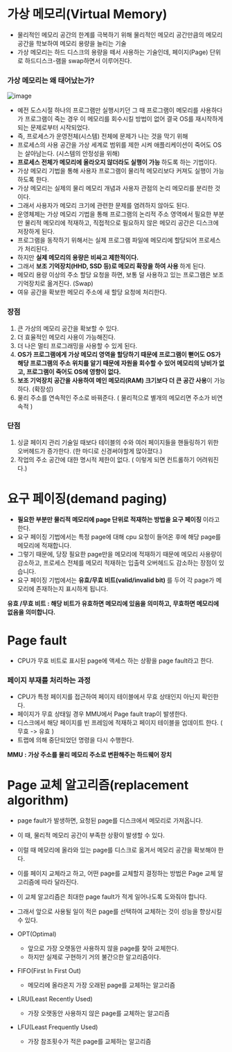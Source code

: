 <h1> 가상 메모리(Virtual Memory) </h1>

- 물리적인 메모리 공간의 한계를 극복하기 위해 물리적인 메모리 공간만큼의 메모리 공간을 학보하여 메모리 용량을 늘리는 기술
- 가상 메모리는 하드 디스크의 용량을 떼서 사용하는 기술인데, 페이지(Page) 단위로 하드디스크-램을 swap하면서 이루어진다.

<h3> 가상 메모리는 왜 태어났는가? </h3>

![image](https://user-images.githubusercontent.com/62228401/233940416-10aa933a-c1bf-4daf-b786-184a5e8debac.png)

- 예전 도스시절 하나의 프로그램만 실행시키던 그 때 프로그램이 메모리를 사용하다가 프로그램이 죽는 경우 이 메모리를 회수시킬 방법이 없어 결국 OS를 재시작하게 되는 문제로부터 시작되었다.
- 즉, 프로세스가 운영전체(시스템) 전체에 문제가 나는 것을 막기 위해
- 프로세스의 사용 공간을 가상 세계로 범위를 제한 시켜 애플리케이션이 죽어도 OS는 살아남는다. (시스템의 안정성을 위해)
- <b> 프로세스 전체가 메모리에 올라오지 않더라도 실행이 가능 </b> 하도록 하는 기법이다.
- 가상 메모리 기법을 통해 사용자 프로그램이 물리적 메모리보다 커져도 실행이 가능하도록 한다.
- 가상 메모리는 실제의 물리 메모리 개념과 사용자 관점의 논리 메모리를 분리한 것이다.
- 그래서 사용자가 메모리 크기에 관련한 문제를 염려하지 않아도 된다.
- 운영체제는 가상 메모리 기법을 통해 프로그램의 논리적 주소 영역에서 필요한 부분만 물리적 메모리에 적재하고, 직접적으로 필요하지 않은 메모리 공간은 디스크에 저장하게 된다.
- 프로그램을 동작하기 위해서는 실제 프로그램 파일에 메모리에 할당되어 프로세스가 처리된다.
- 하지만 <b> 실제 메모리의 용량은 비싸고 제한적이다. </b>
- 그래서 <b> 보조 기억장치(HHD, SSD 등)로 메모리 확장을 하여 사용 </b>하게 된다.
- 메모리 용량 이상의 주소 할당 요청을 하면, 보통 덜 사용하고 있는 프로그램은 보조 기억장치로 옮겨진다. (Swap)
- 여유 공간을 확보한 메모리 주소에 새 할당 요청에 처리한다.

<h3> 장점 </h3>

1. 큰 가상의 메모리 공간을 확보할 수 있다.
2. 더 효율적인 메모리 사용이 가능해진다.
3. 더 나은 멀티 프로그래밍을 사용할 수 있게 된다.
4. <b> OS가 프로그램에게 가상 메모리 영역을 할당하기 때문에 프로그램이 뻗어도 OS가 해당 프로그램의 주소 위치를 알기 때문에 자원을 회수할 수 있어 메모리의 낭비가 없고, 프로그램이 죽어도 OS에 영향이 없다. </b>
5. <b> 보조 기억장치 공간을 사용하여 메인 메모리(RAM) 크기보다 더 큰 공간 사용</b>이 가능하다. (확장성)
6. 물리 주소를 연속적인 주소로 바꿔준다. ( 물리적으로 별개의 메모리면 주소가 비연속적 )

<h3> 단점 </h3>

1. 싱글 페이지 관리 기술일 때보다 테이블의 수와 여러 페이지들을 핸들링하기 위한 오버헤드가 증가한다. (한 마디로 신경써야할게 많아졌다.)
2. 작업의 주소 공간에 대한 명시적 제한이 없다. ( 이렇게 되면 컨트롤하기 어려워진다.)

<h1> 요구 페이징(demand paging) </h1>

- <b> 필요한 부분만 물리적 메모리에 page 단위로 적재하는 방법을 요구 페이징 </b> 이라고 한다.
- 요구 페이징 기법에서는 특정 page에 대해 cpu 요청이 들어온 후에 해당 page를 메모리에 적재합니다.
- 그렇기 때문에, 당장 필요한 page만을 메모리에 적재하기 때문에 메모리 사용량이 감소하고, 프로세스 전체를 메모리 적재하는 입출력 오버헤드도 감소하는 장점이 있습니다.
- 요구 페이징 기법에서는 <b> 유효/무효 비트(valid/invalid bit) </b> 를 두어 각 page가 메모리에 존재하는지 표시하게 됩니다.

<b> 유효 /무효 비트 : 해당 비트가 유효하면 메모리에 있음을 의미하고, 무효하면 메모리에 없음을 의미합니다. </b>

<h1> Page fault </h1>

- CPU가 무효 비트로 표시된 page에 액세스 하는 상황을 page fault라고 한다.

<h3> 페이지 부재를 처리하는 과정 </h3>

- CPU가 특정 페이지를 접근하여 페이지 테이블에서 무효 상태인지 아닌지 확인한다.
- 페이지가 무효 상태일 경우 MMU에서 Page fault trap이 발생한다.
- 디스크에서 해당 페이지를 빈 프레임에 적재하고 페이지 테이블을 업데이트 한다. ( 무효 -> 유효 )
- 트랩에 의해 중단되었던 명령을 다시 수행한다.

<b> MMU : 가상 주소를 물리 메모리 주소로 변환해주는 하드웨어 장치 </b>

<h1> Page 교체 알고리즘(replacement algorithm) </h1>

- page fault가 발생하면, 요청된 page를 디스크에서 메모리로 가져옵니다.
- 이 때, 물리적 메모리 공간이 부족한 상황이 발생할 수 있다.
- 이럴 때 메모리에 올라와 있는 page를 디스크로 옮겨서 메모리 공간을 확보해야 한다.
- 이를 페이지 교체라고 하고, 어떤 page를 교체할지 결정하는 방법은 Page 교체 알고리즘에 따라 달라진다.
- 이 교체 알고리즘은 최대한 page fault가 적게 일어나도록 도와줘야 합니다.
- 그래서 앞으로 사용될 일이 적은 page를 선택하여 교체하는 것이 성능을 향상시킬 수 있다.

- OPT(Optimal)
  - 앞으로 가장 오랫동안 사용하지 않을 page를 찾아 교체한다.
  - 하지만 실제로 구현하기 거의 불간으한 알고리즘이다.
- FIFO(First In First Out)
  - 메모리에 올라온지 가장 오래된 page를 교체하는 알고리즘
- LRU(Least Recently Used)
  - 가장 오랫동안 사용하지 않은 page를 교체하는 알고리즘
- LFU(Least Frequently Used)
  - 가장 참조횟수가 적은 page를 교체하는 알고리즘
